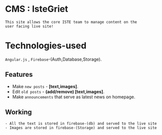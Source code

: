 CMS : IsteGriet
   ===
    This site allows the core ISTE team to manage content on the 
    user facing live site!  

# Technologies-used   
 `Angular.js` , `Firebase`-(Auth,Database,Storage). 

## Features
   - Make `new posts` - __[text,images]__.
   - Edit `old posts` - __(add/remove) [text,images]__.
   - Make `announcements` that serve as latest news on homepage.
## Working
    - All the text is stored in firebase-(db) and served to the live site
    - Images are stored in firebase-(Storage) and served to the live site